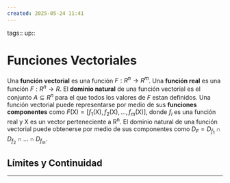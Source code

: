 ```yaml
---
created: 2025-05-24 11:41
---
```

tags::
up::
# Funciones Vectoriales
Una **función vectorial** es una función $F:R^n\to R^m$. Una **función real** es una función $F:R^n\to R$. El **dominio natural** de una función vectorial es el conjunto $A \subseteq R^n$ para el que todos los valores de $F$ estan definidos. Una función vectorial puede representarse por medio de sus **funciones componentes** como $F(\mathrm{X})=[f_{1}(\mathrm{X}),f_{2}(\mathrm{X}),\dots,f_{m}(\mathrm{X})]$, donde $f_{i}$ es una función real y $\mathrm{X}$ es un vector perteneciente a $\mathrm{R^n}$. El dominio natural de una función vectorial puede obtenerse por medio de sus componentes como $D_{F}=D_{f_{1}} \cap D_{f_{2}}\cap\dots \cap D_{f_{m}}$.

## Límites y Continuidad
___
